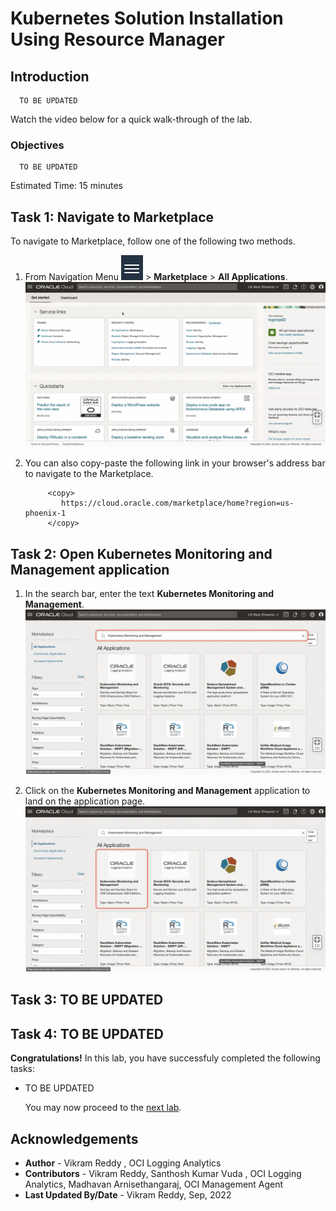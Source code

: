 # Kubernetes Solution Installation Using Resource Manager

## Introduction

```
  TO BE UPDATED
```

Watch the video below for a quick walk-through of the lab.


### Objectives

```
  TO BE UPDATED
```


Estimated Time: 15 minutes

## Task 1: Navigate to Marketplace

To navigate to Marketplace, follow one of the following two methods.

1. From Navigation Menu ![navigation-menu](images/navigation-menu.png) > **Marketplace** > **All Applications**.
![marketplace-navigation](./images/marketplace-navigation.gif " ")

2. You can also copy-paste the following link in your browser's address bar to navigate to the Marketplace.
    ```
         <copy>
            https://cloud.oracle.com/marketplace/home?region=us-phoenix-1
         </copy>   
    ```

## Task 2: Open Kubernetes Monitoring and Management application
    
1. In the search bar, enter the text **Kubernetes Monitoring and Management**.
![k8s-app-search](./images/k8s-app-search.png " ")

2. Click on the **Kubernetes Monitoring and Management** application to land on the application page.
![k8s-app-select](./images/k8s-app-select.png " ")

## Task 3: TO BE UPDATED

  

## Task 4: TO BE UPDATED





**Congratulations!** In this lab, you have successfuly completed the following tasks:
- TO BE UPDATED

  You may now proceed to the [next lab](#next).

## Acknowledgements
* **Author** - Vikram Reddy , OCI Logging Analytics
* **Contributors** -  Vikram Reddy, Santhosh Kumar Vuda , OCI Logging Analytics, Madhavan Arnisethangaraj, OCI Management Agent
* **Last Updated By/Date** - Vikram Reddy, Sep, 2022
